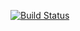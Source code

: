 [![Build Status](https://travis-ci.org/BjornSodenberg/TRPO.svg?branch=master)](https://travis-ci.org/BjornSodenberg/TRPO)

